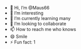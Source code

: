 - 👋 Hi, I’m @Maus66 
- 👀 I’m interesting
- 🌱 I’m currently learning many
- 💞️ I’m looking to collaborate 
- 📫 How to reach me who knows
- 😄 Smile 
- ⚡ Fun fact: 1

<!---
Maus66/Maus66 is a ✨ special ✨ repository because its `README.md` (this file) appears on your GitHub profile.
You can click the Preview link to take a look at your changes.
--->
